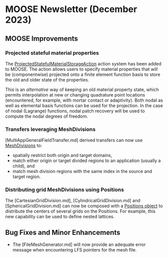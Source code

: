 # MOOSE Newsletter (December 2023)

## MOOSE Improvements

### Projected stateful material properties

The [ProjectedStatefulMaterialStorageAction](/ProjectedStatefulMaterialStorageAction.md)
action system has been added to MOOSE. The action allows users to specify material
properties that will be (componentwise) projected onto a finite element function basis
to store the old and older state of the properties.

This is an *alternative* way of keeping an old material property state, which permits
interpolation at new or changing quadrature point locations (encountered, for
example, with mortar contact or adaptivity). Both nodal as well as elemental basis
functions can be used for the projection. In the case of nodal (Lagrange) functions,
nodal patch recovery will be used to compute the nodal degrees of freedom.

### Transfers leveraging MeshDivisions

[MultiAppGeneralFieldTransfer.md] derived transfers can now use [MeshDivisions](syntax/MeshDivisions/index.md)
to:

- spatially restrict both origin and target domains,
- match either origin or target divided regions to an application (usually a child), and
- match mesh division regions with the same index in the source and target region.


### Distributing grid MeshDivisions using Positions

The [CartesianGridDivision.md], [CylindricalGridDivision.md] and [SphericalGridDivision.md]
can now be composed with a [Positions object](syntax/Positions/index.md) to distribute the centers
of several grids on the Positions. For example, this new capability can be used to define nested lattices.


## Bug Fixes and Minor Enhancements

- The [FileMeshGenerator.md] will now provide an adequate error message when encountering LFS pointers
  for the mesh file.